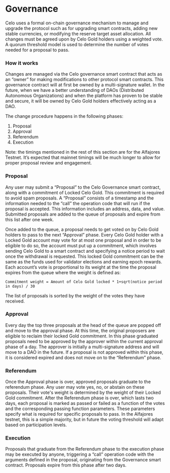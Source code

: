 # Governance

Celo uses a formal on-chain governance mechanism to manage and upgrade the protocol such as for upgrading smart contracts, adding new stable currencies, or modifying the reserve target asset allocation. All changes must be agreed upon by Celo Gold holders using a weighted vote. A quorum threshold model is used to determine the number of votes needed for a proposal to pass.

### **How it works**

Changes are managed via the Celo governance smart contract that acts as an “owner” for making modifications to other protocol smart contracts. This governance contract will at first be owned by a multi-signature wallet. In the future, when we have a better understanding of DAOs \(Distributed Autonomous Organizations\) and when the platform has proven to be stable and secure, it will be owned by Celo Gold holders effectively acting as a DAO.

The change procedure happens in the following phases:

1.  Proposal
2.  Approval
3.  Referendum
4.  Execution

Note: the timings mentioned in the rest of this section are for the Alfajores Testnet. It’s expected that mainnet timings will be much longer to allow for proper proposal review and engagement.

### **Proposal**

Any user may submit a “Proposal” to the Celo Governance smart contract, along with a commitment of Locked Celo Gold. This commitment is required to avoid spam proposals. A “Proposal” consists of a timestamp and the information needed to the “call” the operation code that will run if the proposal is accepted. This information includes an address, data, and value. Submitted proposals are added to the queue of proposals and expire from this list after one week.

Once added to the queue, a proposal needs to get voted on by Celo Gold holders to pass to the next “Approval” phase. Every Celo Gold holder with a Locked Gold account may vote for at most one proposal and in order to be eligible to do so, the account must put up a commitment, which involves sending Celo Gold to a smart contract and specifying a notice period to wait once the withdrawal is requested. This locked Gold commitment can be the same as the funds used for validator elections and earning epoch rewards. Each account’s vote is proportional to its weight at the time the proposal expires from the queue where the weight is defined as:

`Commitment weight = Amount of Celo Gold locked * 1+sqrt(notice period in days) / 30`

The list of proposals is sorted by the weight of the votes they have received.

### **Approval**

Every day the top three proposals at the head of the queue are popped off and move to the approval phase. At this time, the original proposers are eligible to reclaim their locked Gold commitment. In this phase graduated proposals need to be approved by the approver within the current approval phase of a day. The approver is initially a multi-signature address and will move to a DAO in the future. If a proposal is not approved within this phase, it is considered expired and does not move on to the “Referendum” phase.

### **Referendum**

Once the Approval phase is over, approved proposals graduate to the referendum phase. Any user may vote yes, no, or abstain on these proposals. Their vote's weight is determined by the weight of their Locked Gold commitment. After the Referendum phase is over, which lasts two days, each proposal is marked as passed or failed as a function of the votes and the corresponding passing function parameters. These parameters specify what is required for specific proposals to pass. In the Alfajores testnet, this is a simple majority, but in future the voting threshold will adapt based on participation levels.

### **Execution**

Proposals that graduate from the Referendum phase to the execution phase may be executed by anyone, triggering a “call” operation code with the arguments defined in the proposal, originating from the Governance smart contract. Proposals expire from this phase after two days.
